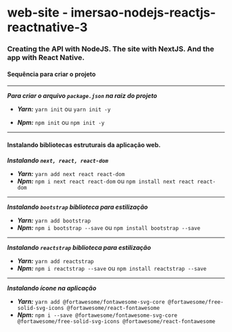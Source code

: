 #   web-site - imersao-nodejs-reactjs-reactnative-3


###  Creating the API with NodeJS. The site with NextJS. And the app with React Native.


#### Sequência para criar o projeto


***


***Para criar o arquivo `package.json` na raiz do projeto***

* ***Yarn:*** `yarn init` ou `yarn init -y`


* ***Npm:*** `npm init` ou `npm init -y`

***

#### Instalando bibliotecas estruturais da aplicação web.

***Instalando `next, react, react-dom`***
* ***Yarn:*** `yarn add next react react-dom`
* ***Npm:*** `npm i next react react-dom` ou `npm install next react react-dom`

***

***Instalando `bootstrap` biblioteca para estilização***
* ***Yarn:*** `yarn add bootstrap`
* ***Npm:*** `npm i bootstrap --save` ou `npm install bootstrap --save`

***

***Instalando `reactstrap` biblioteca para estilização***
* ***Yarn:*** `yarn add reactstrap`
* ***Npm:*** `npm i reactstrap --save` ou `npm install reactstrap --save`


***

***Instalando ícone na aplicação***
* ***Yarn:*** `yarn add @fortawesome/fontawesome-svg-core @fortawesome/free-solid-svg-icons @fortawesome/react-fontawesome`
* ***Npm:*** `npm i --save @fortawesome/fontawesome-svg-core @fortawesome/free-solid-svg-icons @fortawesome/react-fontawesome`